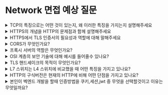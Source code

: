 # Network 면접 예상 질문

<details>
<summary>TCP의 특징으로는 어떤 것이 있는지, 왜 이러한 특징을 가지는지 설명해주세요</summary>

<br>

- TCP의 특징으로는 연결 지향적, 신뢰성 보장, 순서 보장, 흐름 제어, 혼잡 제어가 있습니다.
- 이러한 특징을 가지는 이유는 TCP의 주요한 기능이 데이터의 신뢰할 수 있는 전송을 보장하는 것이기 때문입니다.
- IP는 단순히 패킷을 목적지까지 전달하기 때문에 전달 성공 보장하지 않습니다.
- 따라서 TCP가 IP 위에서 신뢰성과 제어 기능을 더해 안정적인 데이터 전송을 제공하는 것입니다.
- TCP는 안정적인 데이터 전송 제공하기 위해 3 way handshake로 연결을 수립하고, ACK 응답, 시퀀스 번호 등을 통해 데이터의 신뢰성과 순서를 보장합니다.
- 또한 슬라이딩 윈도우와 혼잡 제어 알고리즘으로 전송 속도를 제어해 네트워크 안정성을 확보합니다.

    <details>
    <summary>꼬리질문 : 흐름 제어 방법 중 sliding window의 개념과 동작 원리를 설명해주세요</summary>
    
    <br>

    - Sliding Window는 TCP에서 송신자와 수신자 간 데이터 전송량을 제어하기 위한 흐름 제어 기법입니다.
    - 수신자의 윈도우 크기만큼만 송신자가 연속적으로 데이터를 보낼 수 있도록 제한합니다.
    - 송신자는 데이터를 여러 세그먼트로 나누어 윈도우 크기만큼 전송하며, 각 세그먼트는 시퀀스 번호(sequence number) 를 가집니다.
    - 수신자는 패킷을 받을 때마다 ACK(확인 응답) 을 보내고, “다음으로 받을 수 있는 시퀀스 번호”와 “남은 윈도우 크기” 정보를 함께 전달합니다.
    - 송신자는 이 정보를 바탕으로 전송 가능한 윈도우 범위를 슬라이드(slide) 시키며, 새 데이터 전송을 계속 이어갑니다.
    
    </details>
</details>



<details>
<summary>HTTPS의 개념을 HTTP의 문제점과 함께 설명해주세요</summary>

<br>

- HTTP는 평문 (Plain Text) 통신 프로토콜로 데이터 암호화 하지 않고 주고 받는 프로토콜입니다.
- 따라서 도청, 데이터 변조, 스푸핑과 같은 문제점이 발생할 수 있습니다.
- HTTPS는 HTTP에 보안 계층인 TLS 계층을 추가한 프로토콜로, 데이터를 암호화하여 안전하게 주고받을 수 있게 합니다.
- (plus?) HTTPS는 공개키 기반 암호화(PKI)를 사용해 세션키를 교환하고, 이후에는 대칭키 암호화를 통해 빠르고 안전한 통신을 수행합니다.

    <details>
    <summary>꼬리질문 : HTTPS의 장단점에 대해 말해주세요</summary>
    
    <br>

    - HTTPS의 장점으로는 데이터 암호화가 있습니다.
    - 통신 내용을 암호화하여 중간에 도청하더라도 내용을 알 수 없습니다.
    - 또 서버가 진짜임을 보장할 수 있습니다.
    - CA 인증서와 CA 인증서 검증 체인으로 사용자는 서버가 진짜임을 보장받고, MITM(중간자 공격) 을 방지할 수 있습니다
    - 단점으로는 초기 연결 속도 저하가 있습니다.
    - 초기 연결 시 TLS Handshake 과정에서 추가 왕복이 필요하기 때문입니다.
    - 또 서버 부하 및 처리 속도 저하 및 리소스 소모가 있습니다.
    - 주고받는 모든 데이터를 암호화하고 복호화해야 하기 때문입니다.
    
    </details>
</details>



<details>
<summary>HTTPS에서 TLS 인증서의 필요성과 역할에 대해 말해주세요</summary>

<br>

- TLS 인증서는 중간자 공격(Man-in-the-Middle Attack)과 피싱(Phishing)을 방지하기 위해 필요합니다.
- 중간에 해커가 요청을 가로채 해커의 공개키를 보낼 수 있기 때문에 통신 상대의 신원을 확인할 방법이 없다면, 암호화는 아무 의미 없습니다.
- 클라이언트가 받은 공개키가 정말 요청 보내려는 서버의 것이 맞다는 것을 제 3자가 보증해줄 장치가 필요한데 TLS 인증서가 이 역할을 합니다.

    <details>
    <summary>꼬리질문 : TLS 인증서에는 어떠한 정보들이 들어있나요?</summary>
    
    <br>

    - 인증서에 들어있는 정보는
    - 인증서가 발급된 대상의 도메인 주소,
    - TLS 핸드셰이크 시 키 교환에 사용되는 해당 웹사이트의 공개키,
    - 이 인증서를 발급한 신뢰할 수 있는 기관(CA)의 이름,
    - 이 인증서가 위조되지 않았음을 증명하는 발급자(CA)의 암호화된 서명
    - etc...
    
    </details>
</details>



<details>
<summary>CORS가 무엇인가요?</summary>

<br>

- 교차 출처 리소스 공유로 한 origin에서 실행중인 웹 어플리케이션이 다른 origin(cross-origin)의 선택한 자원에 접근할 수 있는 권한을 부여하도록 브라우저에 알려주는 정책입니다.
- "이 출처는 안전하니 SOP 정책을 잠시 풀어주고 데이터를 읽어갈 수 있게 허락해 달라고 브라우저에게 알려주는 정책입니다.

    <details>
    <summary>꼬리질문 : CORS가 생겨난 이유는 무엇인가요?</summary>
    
    <br>

    - 이전에는 하나의 서버에서 모든 일을 처리해 같은 도메인 내에서 모든 처리가 일어났습니다.
    - 따라서 다른 origin으로 요청을 보내는 것을 악의적인 행위로 간주하는 것이 자연스러워 SOP 정책이 생겼습니다.
    - 하지만 현재는 현재는 프론트엔드 레이어와 API 서버 레이어를 따로 구성하는 경우가 많습니다.
    - 자연스럽게 다른 origin으로 요청하고 응답 받는 수요가 증가해 SOP에 대해 불편한 점들이 조금씩 생겼습니다.
    - 따라서 이러한 불편함을 해소하기 위해 CORS가 생겼습니다.
     
    </details>
</details>



<details>
<summary>프록시 서버의 역할은 무엇인가요?</summary>

<br>

- 클라이언트와 서버 사이에서 요청을 중계하며, 트래픽을 분산시키거나 캐싱, 보안 기능을 제공합니다.

    <details>
    <summary>꼬리질문 : 로드밸런싱의 프로세스는 어떻게 진행되나요?</summary>
    
    <br>

    - 헬스체크로 가용할 수 있는 서버들을 분류하고 프록시가 요청을 받아 알고리즘에 따라, 여러 서버 중 부하가 적거나 가까운 서버로 전달해 균등하게 분산시킵니다.
     
    </details>
</details>



<details>
<summary>OSI 계층의 보안 기술에 대해 예시를 들어줄수 있나요?</summary>

<br>

- 응용계층은 HTTPS, 전송계층은 TLS, 네트워크계층은 IPsec 같은 기술이 보안에 쓰입니다.

    <details>
    <summary>꼬리질문 : 본인이 공격자가 되어 보안이 취약한 계층을 공격해야한다면 어떤 계층을 공격해야할까요?</summary>
    
    <br>

    - 보통 네트워크 계층이나 전송 계층이 취약해 해당 계층에 DDoS나 세션 하이재킹 같은 공격을 할 것 같습니다.
    </details>
</details>



<details>
<summary>TLS 핸드셰이크의 목적이 무엇인가요?</summary>

<br>

- 클라이언트와 서버가 암호화 방식과 키를 안전하게 합의해, 이후 통신을 안전하게 유지하기 위함입니다.
</details>



<details>
<summary>L7 스위치는 L4 스위치에 비교했을 때 어떤 특징을 가지고 있나요?</summary>

<br>

- L7은 패킷의 응용 계층까지 분석해 URL, 쿠키 등으로 세밀한 트래픽 제어가 가능합니다.

    <details>
    <summary>꼬리질문 : 라우터의 기능에대해 설명가능한가요?</summary>
    
    <br>

    - 네트워크 간 데이터를 목적지 IP 기반으로 전달하고, 최적 경로를 선택하는 역할을 합니다.
     
    </details>
</details>



<details>
<summary>HTTP의 구식버전은 현재의 HTTP에 비해 어떤 단점을 가지고 있나요?</summary>

<br>

- 예를 들어 HTTP/1.1은 요청당 연결이 반복되어 비효율적이며, 헤더 중복으로 오버헤드가 큽니다.

    <details>
    <summary>꼬리질문 : 현재 사용되고 있는 HTTP버전에 대해 설명 가능한가요?</summary>
    
    <br>

    - HTTP/2는 멀티플렉싱으로 동시 전송이 가능하고, HTTP/3는 UDP 기반 QUIC으로 지연을 줄였습니다.
     
    </details>
</details>



<details>
<summary>본인이 벡엔드 개발을 할때 인증방법을 쿠키,세션,jwt 중 무엇을 선택할것이고 이유는 무엇일까요?</summary>

<br>

- JWT를 선택하겠습니다. 서버 확장성이 좋고, 세션 저장소가 필요 없어 분산 환경에 적합하기 때문입니다.

    <details>
    <summary>꼬리질문 : 이 방법은 기존의 세션, 쿠키 방식에 비해 어떤점이 우수한가요?</summary>
    
    <br>

    - 상태를 서버에 저장하지 않아 부하가 줄고, 다른 도메인 간 인증도 유연하게 처리할 수 있습니다.
     
    </details>
</details>
